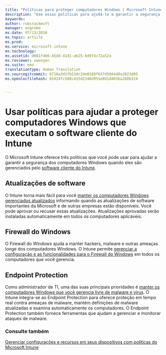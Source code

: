 ```yaml
---
title: "Políticas para proteger computadores Windows | Microsoft Intune"
description: "Use essas políticas para ajudá-lo a garantir a segurança de computadores Windows quando eles são gerenciados pelo software cliente do Intune."
keywords: 
author: robstackmsft
manager: angrobe
ms.date: 07/13/2016
ms.topic: article
ms.prod: 
ms.service: microsoft-intune
ms.technology: 
ms.assetid: d081f466-45dd-41d1-ab25-6d974c72a52a
ms.reviewer: owenyen
ms.suite: ems
translationtype: Human Translation
ms.sourcegitcommit: 6716a3d1fb53dc3de0189f637d5664d0a2023d05
ms.openlocfilehash: 65924fc508c415d2146d955e891d403ba280b324


---
```


# Usar políticas para ajudar a proteger computadores Windows que executam o software cliente do Intune

O Microsoft Intune oferece três políticas que você pode usar para ajudar a garantir a segurança dos computadores Windows quando eles são gerenciados pelo [software cliente do Intune](manage-windows-pcs-with-microsoft-intune.md). 


## Atualizações de software

O Intune torna mais fácil para você [manter os computadores Windows gerenciados atualizados](keep-windows-pcs-up-to-date-with-software-updates-in-microsoft-intune.md) informando quando as atualizações de software importantes da Microsoft e de outras empresas estão disponíveis. Você pode aprovar ou recusar essas atualizações. Atualizações aprovadas serão instaladas automaticamente em todos os computadores aplicáveis.

## Firewall do Windows

O Firewall do Windows ajuda a manter hackers, malware e outras ameaças longe dos computadores Windows. O Intune permite [gerenciar a configuração e as funcionalidades para o Firewall do Windows](help-protect-windows-pcs-using-windows-firewall-policies-in-microsoft-intune.md) em todos os computadores que você gerencia.

## Endpoint Protection

Como administrador de TI, uma das suas principais prioridades é [manter os computadores Windows que você gerencia livre de malware e vírus](help-secure-windows-pcs-with-endpoint-protection-for-microsoft-intune.md). O Intune integra-se ao Endpoint Protection para oferece proteção em tempo real contra ameaças de malware, mantém definições de malware atualizadas e examina automaticamente os computadores. O Endpoint Protection também fornece ferramentas que ajudam a gerenciar e monitorar ataques de malware.



### Consulte também
[Gerenciar configurações e recursos em seus dispositivos com políticas do Microsoft Intune](manage-settings-and-features-on-your-devices-with-microsoft-intune-policies.md)




<!--HONumber=Jul16_HO4-->


